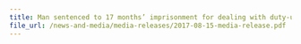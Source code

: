 ```yaml
---
title: Man sentenced to 17 months’ imprisonment for dealing with duty-unpaid cigarettes
file_url: /news-and-media/media-releases/2017-08-15-media-release.pdf
---
```

